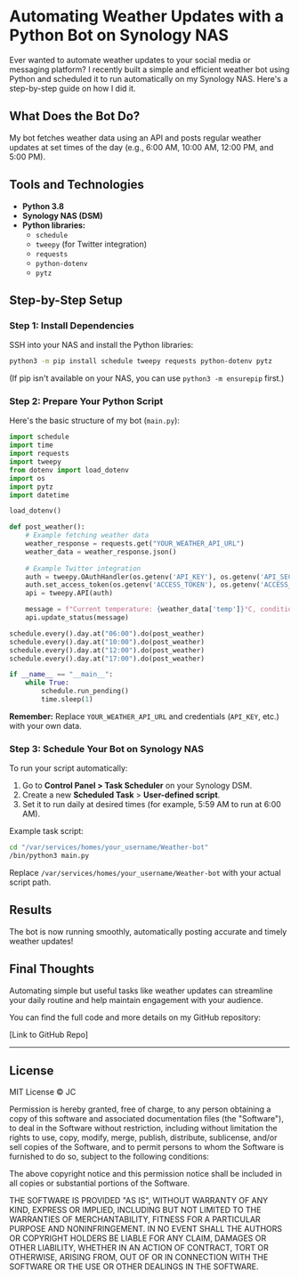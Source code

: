 # Automating Weather Updates with a Python Bot on Synology NAS

Ever wanted to automate weather updates to your social media or messaging platform? I recently built a simple and efficient weather bot using Python and scheduled it to run automatically on my Synology NAS. Here's a step-by-step guide on how I did it.

## What Does the Bot Do?

My bot fetches weather data using an API and posts regular weather updates at set times of the day (e.g., 6:00 AM, 10:00 AM, 12:00 PM, and 5:00 PM).

## Tools and Technologies

- **Python 3.8**
- **Synology NAS (DSM)**
- **Python libraries:**
  - `schedule`
  - `tweepy` (for Twitter integration)
  - `requests`
  - `python-dotenv`
  - `pytz`

## Step-by-Step Setup

### Step 1: Install Dependencies

SSH into your NAS and install the Python libraries:

```bash
python3 -m pip install schedule tweepy requests python-dotenv pytz
```

(If pip isn't available on your NAS, you can use `python3 -m ensurepip` first.)

### Step 2: Prepare Your Python Script

Here's the basic structure of my bot (`main.py`):

```python
import schedule
import time
import requests
import tweepy
from dotenv import load_dotenv
import os
import pytz
import datetime

load_dotenv()

def post_weather():
    # Example fetching weather data
    weather_response = requests.get("YOUR_WEATHER_API_URL")
    weather_data = weather_response.json()
    
    # Example Twitter integration
    auth = tweepy.OAuthHandler(os.getenv('API_KEY'), os.getenv('API_SECRET'))
    auth.set_access_token(os.getenv('ACCESS_TOKEN'), os.getenv('ACCESS_SECRET'))
    api = tweepy.API(auth)

    message = f"Current temperature: {weather_data['temp']}°C, condition: {weather_data['condition']}"
    api.update_status(message)

schedule.every().day.at("06:00").do(post_weather)
schedule.every().day.at("10:00").do(post_weather)
schedule.every().day.at("12:00").do(post_weather)
schedule.every().day.at("17:00").do(post_weather)

if __name__ == "__main__":
    while True:
        schedule.run_pending()
        time.sleep(1)
```

**Remember:** Replace `YOUR_WEATHER_API_URL` and credentials (`API_KEY`, etc.) with your own data.

### Step 3: Schedule Your Bot on Synology NAS

To run your script automatically:

1. Go to **Control Panel > Task Scheduler** on your Synology DSM.
2. Create a new **Scheduled Task** > **User-defined script**.
3. Set it to run daily at desired times (for example, 5:59 AM to run at 6:00 AM).

Example task script:

```bash
cd "/var/services/homes/your_username/Weather-bot"
/bin/python3 main.py
```

Replace `/var/services/homes/your_username/Weather-bot` with your actual script path.

## Results

The bot is now running smoothly, automatically posting accurate and timely weather updates!

## Final Thoughts

Automating simple but useful tasks like weather updates can streamline your daily routine and help maintain engagement with your audience.

You can find the full code and more details on my GitHub repository:

[Link to GitHub Repo]

---

## License

MIT License © JC

Permission is hereby granted, free of charge, to any person obtaining a copy of this software and associated documentation files (the "Software"), to deal in the Software without restriction, including without limitation the rights to use, copy, modify, merge, publish, distribute, sublicense, and/or sell copies of the Software, and to permit persons to whom the Software is furnished to do so, subject to the following conditions:

The above copyright notice and this permission notice shall be included in all copies or substantial portions of the Software.

THE SOFTWARE IS PROVIDED "AS IS", WITHOUT WARRANTY OF ANY KIND, EXPRESS OR IMPLIED, INCLUDING BUT NOT LIMITED TO THE WARRANTIES OF MERCHANTABILITY, FITNESS FOR A PARTICULAR PURPOSE AND NONINFRINGEMENT. IN NO EVENT SHALL THE AUTHORS OR COPYRIGHT HOLDERS BE LIABLE FOR ANY CLAIM, DAMAGES OR OTHER LIABILITY, WHETHER IN AN ACTION OF CONTRACT, TORT OR OTHERWISE, ARISING FROM, OUT OF OR IN CONNECTION WITH THE SOFTWARE OR THE USE OR OTHER DEALINGS IN THE SOFTWARE.

